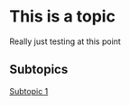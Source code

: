 # This is a topic
Really just testing at this point

## Subtopics
[Subtopic 1](/docs/some-topic/some-subtopic.md)
